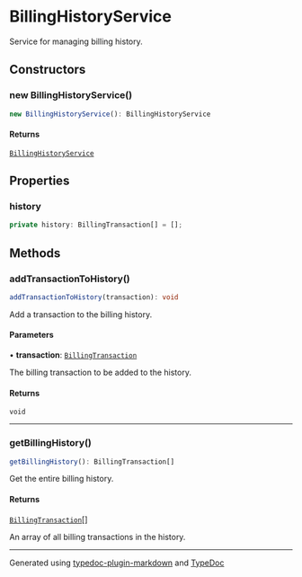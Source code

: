 # BillingHistoryService

Service for managing billing history.

## Constructors

### new BillingHistoryService()

```ts
new BillingHistoryService(): BillingHistoryService
```

#### Returns

[`BillingHistoryService`](BillingHistoryService.md)

## Properties

### history

```ts
private history: BillingTransaction[] = [];
```

## Methods

### addTransactionToHistory()

```ts
addTransactionToHistory(transaction): void
```

Add a transaction to the billing history.

#### Parameters

• **transaction**: [`BillingTransaction`](../interfaces/BillingTransaction.md)

The billing transaction to be added to the history.

#### Returns

`void`

***

### getBillingHistory()

```ts
getBillingHistory(): BillingTransaction[]
```

Get the entire billing history.

#### Returns

[`BillingTransaction`](../interfaces/BillingTransaction.md)[]

An array of all billing transactions in the history.

***

Generated using [typedoc-plugin-markdown](https://www.npmjs.com/package/typedoc-plugin-markdown) and [TypeDoc](https://typedoc.org/)
